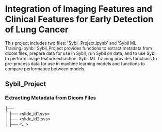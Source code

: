 # Integration of Imaging Features and Clinical Features for Early Detection of Lung Cancer


This project includes two files: 'Sybil_Project.ipynb' and 'Sybil ML Training.ipynb.' Sybil_Project provides functions to extract metadata from dicom files, prepare data for use in Sybil, run Sybil on data, and to use Sybil to perform image feature extraction. Sybil ML Training provides functions to pre-process data for use in machine learning models and functions to compare performance between models.

## Sybil_Project
### Extracting Metadata from Dicom Files
  ├── <AccessionNumber>                   
  │   ├── <slide_id1.svs>  
  │   ├── <slide_id2.svs>   
  │   ├── <...>    

